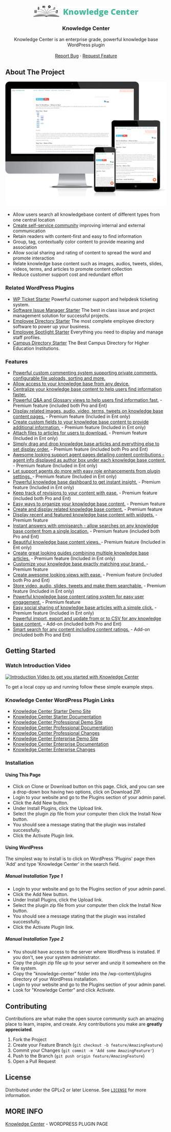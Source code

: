 
<!-- PROJECT LOGO -->
<br />
<p align="center">
  <a href="https://emdplugins.com/plugins/knowledge-center-wordpress-plugin/">
    <img src="github/kcenter-logo-328x35.png" alt="Logo">
  </a>

  <h3 align="center">Knowledge Center</h3>

  <p align="center">
    Knowledge Center is an enterprise grade, powerful knowledge base WordPress plugin
    <br />
    <br />
     <a href="https://github.com/emarket-design/knowledge-center/issues">Report Bug</a>
    ·
    <a href="https://github.com/emarket-design/knowledge-center/issues">Request Feature</a>
     </p>
</p>

<!-- ABOUT THE PROJECT -->
## About The Project

![Knowledge Center Screen Shot](github/kcenter-ent_540.png)


<ul><li>Allow users search all knowledgebase content of different types from one central location</li><li><a href="https://emdplugins.com/articles/enterprise-wordpress-creating-a-self-service-community/" target="_blank">Create self-service community</a> improving internal and external communication</li><li>Retain readers with content-first and easy to find information</li><li>Group, tag, contextually color content to provide meaning and association</li><li>Allow social sharing and rating of content to spread the word and promote interaction</li><li>Relate knowledge base content such as images, audios, tweets, slides, videos, terms, and articles to promote content collection</li>
<li>Reduce customer support cost and redundant effort</li>
</ul>

### Related WordPress Plugins


* [WP Ticket Starter](https://wpticketcom.emdplugins.com/) Powerful customer support and helpdesk ticketing system.
* [Software Issue Manager Starter](https://simcom.emdplugins.com/) The best in class issue and project management solution for successful projects.
* [Employee Directory Starter](https://employee-directory-com.emdplugins.com) The most complete employee directory software to power up your business.
* [Employee Spotlight Starter](https://espotlight-com.emdplugins.com) Everything you need to display and manage staff profiles.
* [Campus Directory Starter](https://campusdircom.emdplugins.com) The Best Campus Directory for Higher Education Institutions.

### Features

* [Powerful custom commenting system supporting private comments, configurable file uploads, sorting and more.](https://emdplugins.com/?p=10465&pk_campaign=knowledge-center-com&pk_kwd=github)
* [Allow access to your knowledge base from any device.](https://emdplugins.com/?p=10464&pk_campaign=knowledge-center-com&pk_kwd=github)
* [Centralize your knowledge base content to help users find information faster.](https://emdplugins.com/?p=10463&pk_campaign=knowledge-center-com&pk_kwd=github)
* [Powerful Q&A and Glossary views to help users find information fast.](https://emdplugins.com/?p=10469&pk_campaign=knowledge-center-com&pk_kwd=github) - Premium feature (included both Pro and Ent)
* [Display related images, audio, video, terms, tweets on knowledge base content pages.](https://emdplugins.com/?p=10476&pk_campaign=knowledge-center-com&pk_kwd=github) - Premium feature (Included in Ent only)
* [Create custom fields to your knowledge base content to provide additional information.](https://emdplugins.com/?p=10478&pk_campaign=knowledge-center-com&pk_kwd=github) - Premium feature (Included in Ent only)
* [Attach files to articles for users to download.](https://emdplugins.com/?p=10479&pk_campaign=knowledge-center-com&pk_kwd=github) - Premium feature (Included in Ent only)
* [Simply drag and drop knowledge base articles and everything else to  set display order.](https://emdplugins.com/?p=10620&pk_campaign=knowledge-center-com&pk_kwd=github) - Premium feature (included both Pro and Ent)
* [Awesome looking support agent pages detailing content contributions - agent info displayed as author box under each knowledge base content.](https://emdplugins.com/?p=11726&pk_campaign=knowledge-center-com&pk_kwd=github) - Premium feature (Included in Ent only)
* [Let support agents do more with easy role enhancements from plugin settings. ](https://emdplugins.com/?p=11725&pk_campaign=knowledge-center-com&pk_kwd=github) - Premium feature (Included in Ent only)
* [Powerful knowledge base dashboard  to get instant insight.](https://emdplugins.com/?p=12404&pk_campaign=knowledge-center-com&pk_kwd=github) - Premium feature (Included in Ent only)
* [Keep track of revisions to your content with ease.](https://emdplugins.com/?p=10621&pk_campaign=knowledge-center-com&pk_kwd=github) - Premium feature (included both Pro and Ent)
* [Easy ways to organize your knowledge base content.](https://emdplugins.com/?p=10619&pk_campaign=knowledge-center-com&pk_kwd=github) - Premium feature
* [Create and display related knowledge base content.](https://emdplugins.com/?p=10474&pk_campaign=knowledge-center-com&pk_kwd=github) - Premium feature
* [Display recent and featured knowledge base content with widgets.](https://emdplugins.com/?p=10618&pk_campaign=knowledge-center-com&pk_kwd=github) - Premium feature
* [Instant answers with omnisearch - allow searches on any knowledge base content from a single location.](https://emdplugins.com/?p=10470&pk_campaign=knowledge-center-com&pk_kwd=github) - Premium feature (included both Pro and Ent)
* [Beautiful knowledge base content views. ](https://emdplugins.com/?p=10623&pk_campaign=knowledge-center-com&pk_kwd=github) - Premium feature (Included in Ent only)
* [Create great looking guides combining multiple knowledge base articles.](https://emdplugins.com/?p=10480&pk_campaign=knowledge-center-com&pk_kwd=github) - Premium feature (Included in Ent only)
* [Customize your knowledge base exactly matching your brand. ](https://emdplugins.com/?p=10468&pk_campaign=knowledge-center-com&pk_kwd=github) - Premium feature
* [Create awesome looking views with ease.](https://emdplugins.com/?p=10473&pk_campaign=knowledge-center-com&pk_kwd=github) - Premium feature (included both Pro and Ent)
* [Store video, audio, slides, tweets and make them searchable.](https://emdplugins.com/?p=10622&pk_campaign=knowledge-center-com&pk_kwd=github) - Premium feature (Included in Ent only)
* [Powerful knowledge base content rating system for easy user engagement.](https://emdplugins.com/?p=10475&pk_campaign=knowledge-center-com&pk_kwd=github) - Premium feature
* [Easy social sharing of knowledge base articles with a simple click.](https://emdplugins.com/?p=10477&pk_campaign=knowledge-center-com&pk_kwd=github) - Premium feature (Included in Ent only)
* [Powerful import, export and update from or to CSV for any knowledge base content.](https://emdplugins.com/?p=10625&pk_campaign=knowledge-center-com&pk_kwd=github) - Add-on (included both Pro and Ent)
* [Smart search for any content including content ratings.](https://emdplugins.com/?p=10624&pk_campaign=knowledge-center-com&pk_kwd=github) - Add-on (included both Pro and Ent)

<!-- GETTING STARTED -->
## Getting Started

### Watch Introduction Video 

 [![Introduction Video to get you started with Knowledge Center](https://img.youtube.com/vi/5gMaLdkDzwQ/0.jpg)](https://www.youtube.com/watch?v=5gMaLdkDzwQ)

To get a local copy up and running follow these simple example steps.

### Knowledge Center WordPress Plugin Links


 * [Knowledge Center Starter Demo Site](https://kcentercom.emdplugins.com/?pk_campaign=knowledge-center-com&pk_kwd=readme)
* [Knowledge Center Starter Documentation](https://docs.emdplugins.com/knowledge-center-community/?pk_campaign=knowledge-center-com&pk_kwd=readme)
* [Knowledge Center Professional Demo Site](https://kcenter-pro.emdplugins.com/?pk_campaign=knowledge-center-com&pk_kwd=readme)
* [Knowledge Center Professional Documentation](https://docs.emdplugins.com/knowledge-center-professional/?pk_campaign=knowledge-center-com&pk_kwd=readme)
* [Knowledge Center Professional Changes](https://emdplugins.com/articles/kc-pro-wordpress-plugin-changelog/?pk_campaign=knowledge-center-com&pk_kwd=readme)
* [Knowledge Center Enterprise Demo Site](https://kcenter-ent.emdplugins.com/?pk_campaign=knowledge-center-com&pk_kwd=readme)
* [Knowledge Center Enterprise Documentation](https://docs.emdplugins.com/knowledge-center-enterprise/?pk_campaign=knowledge-center-com&pk_kwd=readme)
* [Knowledge Center Enterprise Changes](https://emdplugins.com/articles/kc-ent-wordpress-plugin-changelog/?pk_campaign=knowledge-center-com&pk_kwd=readme)

### Installation

#### Using This Page
* Click on Clone or Download button on this page. Click, and you can see a drop-down box having two options, click on Download ZIP.
* Login to your website and go to the Plugins section of your admin panel.
* Click the Add New button.
* Under Install Plugins, click the Upload link.
* Select the plugin zip file from your computer then click the Install Now button.
* You should see a message stating that the plugin was installed successfully.
* Click the Activate Plugin link.

#### Using WordPress

The simplest way to install is to click on WordPress 'Plugins' page then 'Add' and type 'Knowledge Center' in the search field.

##### Manual Installation Type 1

* Login to your website and go to the Plugins section of your admin panel.
* Click the Add New button.
* Under Install Plugins, click the Upload link.
* Select the plugin zip file from your computer then click the Install Now button.
* You should see a message stating that the plugin was installed successfully.
* Click the Activate Plugin link.

##### Manual Installation Type 2

* You should have access to the server where WordPress is installed. If you don't, see your system administrator.
* Copy the plugin zip file up to your server and unzip it somewhere on the file system.
* Copy the "knowledge-center" folder into the /wp-content/plugins directory of your WordPress installation.
* Login to your website and go to the Plugins section of your admin panel.
* Look for "Knowledge Center" and click Activate.

<!-- CONTRIBUTING -->
## Contributing

Contributions are what make the open source community such an amazing place to learn, inspire, and create. Any contributions you make are **greatly appreciated**.

1. Fork the Project
2. Create your Feature Branch (`git checkout -b feature/AmazingFeature`)
3. Commit your Changes (`git commit -m 'Add some AmazingFeature'`)
4. Push to the Branch (`git push origin feature/AmazingFeature`)
5. Open a Pull Request



<!-- LICENSE -->
## License

Distributed under the GPLv2 or later License. See [`LICENSE`](https://www.gnu.org/licenses/gpl-2.0.html) for more information.


<!-- CONTACT -->
## MORE INFO

[Knowledge Center](https://emdplugins.com/plugins/knowledge-center-wordpress-plugin/) - WORDPRESS PLUGIN PAGE